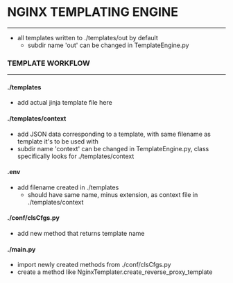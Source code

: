 # NGINX TEMPLATING ENGINE
---

- all templates written to ./templates/out by default
  - subdir name 'out' can be changed in TemplateEngine.py


### TEMPLATE WORKFLOW
---

#### ./templates
- add actual jinja template file here


#### ./templates/context 
- add JSON data corresponding to a template, with same filename as template it's to be used with
- subdir name 'context' can be changed in TemplateEngine.py, class specifically looks for ./templates/context


#### .env
- add filename created in ./templates
  - should have same name, minus extension, as context file in ./templates/context


#### ./conf/clsCfgs.py 
- add new method that returns template name
  

#### ./main.py
- import newly created methods from ./conf/clsCfgs.py
- create a method like NginxTemplater.create_reverse_proxy_template